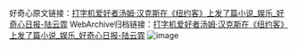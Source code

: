 好奇心原文链接：[打字机爱好者汤姆·汉克斯在《纽约客》上发了篇小说_娱乐_好奇心日报-陆云霏](https://www.qdaily.com/articles/3339.html)
WebArchive归档链接：[打字机爱好者汤姆·汉克斯在《纽约客》上发了篇小说_娱乐_好奇心日报-陆云霏](http://web.archive.org/web/20171022215104/http://www.qdaily.com:80/articles/3339.html)
![image](http://ww3.sinaimg.cn/large/007d5XDply1g3vetnys2xj30u02w6kj7)